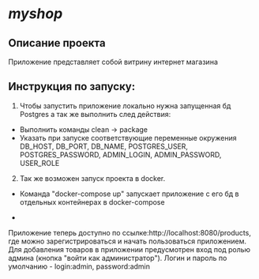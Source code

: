 # *myshop*

Описание проекта
-
Приложение представляет собой витрину интернет магазина



Инструкция по запуску:
-

1. Чтобы запустить приложение локально нужна запущенная бд Postgres а так же выполнить след действия:
* Выполнить команды clean -> package
* Указать при запуске соответствующие переменные окружения DB_HOST, DB_PORT, DB_NAME, POSTGRES_USER, POSTGRES_PASSWORD, ADMIN_LOGIN, ADMIN_PASSWORD, USER_ROLE
2. Так же возможен запуск проекта в docker.
* Команда "docker-compose up" запускает приложение с его бд в отдельных контейнерах в docker-compose
-
Приложение теперь доступно по ссылке:http://localhost:8080/products, где можно зарегистрироваться и начать пользоваться приложением.
Для добавления товаров в приложении предусмотрен вход под ролью админа (кнопка "войти как администратор").
Логин и пароль по умолчанию - login:admin, password:admin